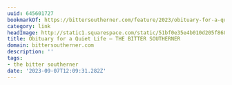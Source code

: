 ```yaml
---
uuid: 645601727
bookmarkOf: https://bittersoutherner.com/feature/2023/obituary-for-a-quiet-life?utm_source=substack&utm_medium=email?utm_source=DenseDiscovery-251
category: link
headImage: http://static1.squarespace.com/static/51bf0e35e4b010d205f86840/t/645d4f15681dc8700eec2356/1683836698601/harrell20%2Bcopy.jpg?format=1500w
title: Obituary for a Quiet Life — THE BITTER SOUTHERNER
domain: bittersoutherner.com
description: ''
tags:
- the bitter southerner
date: '2023-09-07T12:09:31.282Z'
---
```



